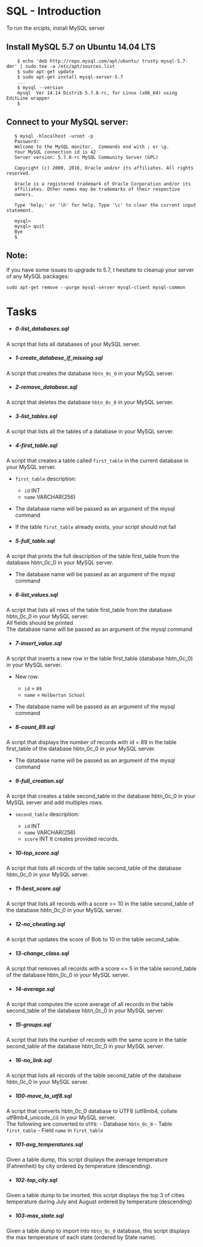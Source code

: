 # SQL - Introduction
To run the srcipts, install MySQL server

## Install MySQL 5.7 on Ubuntu 14.04 LTS
```
    $ echo 'deb http://repo.mysql.com/apt/ubuntu/ trusty mysql-5.7-dmr' | sudo tee -a /etc/apt/sources.list
    $ sudo apt-get update
    $ sudo apt-get install mysql-server-5.7
    ...
    $ mysql --version
    mysql  Ver 14.14 Distrib 5.7.8-rc, for Linux (x86_64) using  EditLine wrapper
    $
```

## Connect to your MySQL server:
```
   $ mysql -hlocalhost -uroot -p
   Password:
   Welcome to the MySQL monitor.  Commands end with ; or \g.
   Your MySQL connection id is 42
   Server version: 5.7.8-rc MySQL Community Server (GPL)
   
   Copyright (c) 2000, 2016, Oracle and/or its affiliates. All rights reserved.
   
   Oracle is a registered trademark of Oracle Corporation and/or its
   affiliates. Other names may be trademarks of their respective
   owners.
   
   Type 'help;' or '\h' for help. Type '\c' to clear the current input statement.
   
   mysql>
   mysql> quit
   Bye
   $
```

## Note:
If you have some issues to upgrade to 5.7, t hesitate to cleanup your server of any MySQL packages:
   ```
   sudo apt-get remove --purge mysql-server mysql-client mysql-common
```

# Tasks

- ##### 0-list_databases.sql
A script that lists all databases of your MySQL server.

- ##### 1-create_database_if_missing.sql
A script that creates the database `hbtn_0c_0` in your MySQL server.

- ##### 2-remove_database.sql
A script that deletes the database `hbtn_0c_0` in your MySQL server.

- ##### 3-list_tables.sql
A script that lists all the tables of a database in your MySQL server.

- ##### 4-first_table.sql
A script that creates a table called `first_table` in the current database in your MySQL server.<br>
  - `first_table` description:
    - `id` INT
    - `name` VARCHAR(256)
  - The database name will be passed as an argument of the mysql command
  - If the table `first_table` already exists, your script should not fail

- ##### 5-full_table.sql
A script that prints the full description of the table first_table from the database hbtn_0c_0 in your MySQL server.
  - The database name will be passed as an argument of the mysql command

- ##### 6-list_values.sql
A script that lists all rows of the table first_table from the database hbtn_0c_0 in your MySQL server. <br>
All fields should be printed<br>
The database name will be passed as an argument of the mysql command

- ##### 7-insert_value.sql
A  script that inserts a new row in the table first_table (database hbtn_0c_0) in your MySQL server.<br>
   - New row:
     - `id` = `89`
     - `name` = `Holberton School`
   - The database name will be passed as an argument of the mysql command

- ##### 8-count_89.sql
A script that displays the number of records with id = 89 in the table first_table of the database hbtn_0c_0 in your MySQL server.<br>
  - The database name will be passed as an argument of the mysql command <br>

- ##### 9-full_creation.sql
A script that creates a table second_table in the database hbtn_0c_0 in your MySQL server and add multiples rows.<br>
  - `second_table` description:
    - `id` INT
    - `name` VARCHAR(256)
    - `score` INT
It creates provided records.

- ##### 10-top_score.sql
A script that lists all records of the table second_table of the database hbtn_0c_0 in your MySQL server.

- ##### 11-best_score.sql
A script that lists all records with a score >= 10 in the table second_table of the database hbtn_0c_0 in your MySQL server.

- ##### 12-no_cheating.sql
A script that updates the score of Bob to 10 in the table second_table.

- ##### 13-change_class.sql
A script that removes all records with a score <= 5 in the table second_table of the database hbtn_0c_0 in your MySQL server.

- ##### 14-average.sql
A script that computes the score average of all records in the table second_table of the database hbtn_0c_0 in your MySQL server.

- ##### 15-groups.sql
A script that lists the number of records with the same score in the table second_table of the database hbtn_0c_0 in your MySQL server.

- ##### 16-no_link.sql
A script that lists all records of the table second_table of the database hbtn_0c_0 in your MySQL server.

- ##### 100-move_to_utf8.sql
A script that converts hbtn_0c_0 database to UTF8 (utf8mb4, collate utf8mb4_unicode_ci) in your MySQL server.<br>
The followiing are converted to `UTF8`:
    - Database `hbtn_0c_0`
    - Table `first_table`
    - Field `name` in `first_table`

- ##### 101-avg_temperatures.sql
Given a table dump, this script displays the average temperature (Fahrenheit) by city ordered by temperature (descending).

- ##### 102-top_city.sql
Given a table dump to be imorted, this script  displays the top 3 of cities temperature during July and August ordered by temperature (descending)

- ##### 103-max_state.sql
Given a table dump to import into `hbtn_0c_0` database, this script displays the max temperature of each state (ordered by State name).
